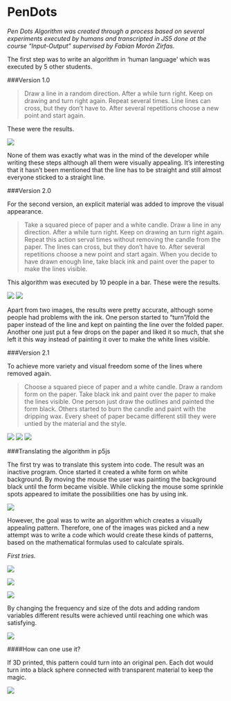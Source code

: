 # PenDots

*Pen Dots Algorithm was created through a process based on several experiments executed by humans and transcripted in JS5 done at the course “Input-Output” supervised by Fabian Morón Zirfas.*


The first step was to write an algorithm in ‘human language' which was executed by 5 other students. 

###Version 1.0

>Draw a line in a random direction. After a while turn right. Keep on drawing and turn right again. Repeat several times. 
Line lines can cross, but they don’t have to. After several repetitions choose a new point and start again.

These were the results. 

![](/images/class.jpg)

None of them was exactly what was in the mind of the developer while writing these steps although all them were visually appealing. It’s interesting that it hasn’t been mentioned that the line has to be straight and still almost everyone sticked to a straight line. 

###Version 2.0

For the second version, an explicit material was added to improve the visual appearance.  

>Take a squared piece of paper and a white candle. 
Draw a line in any direction. After a while turn right. Keep on drawing an turn right again. Repeat this action serval times without removing the candle from the paper. 
The lines can cross, but they don’t have to. 
After several repetitions choose a new point and start again.
When you decide to have drawn enough line, take black ink and paint over the paper to make the lines visible. 

This algorithm was executed by 10 people in a bar. 
These were the results. 

![](/images/1-1.jpg)
![](/images/complete.jpg)


Apart from two images, the results were pretty accurate, although some people had problems with the ink. One person started to “turn”/fold the paper instead of the line and kept on painting the line over the folded paper. Another one just put a few drops on the paper and liked it so much, that she left it this way instead of painting it over to make the white lines visible. 

###Version 2.1

To achieve more variety and visual freedom some of the lines where removed again.

>Choose a squared piece of paper and a white candle.
Draw a random form on the paper. 
Take black ink and paint over the paper to make the lines visible. 
One person just draw the outlines and painted the form black. Others started to burn the candle and paint with the dripping wax. Every sheet of paper became different still they were untied by the material and the style.

![](/images/3.jpg)
![](/images/2-1.jpg)
![](/images/4.jpg)



###Translating the algorithm in p5js

The first try was to translate this system into code. The result was an inactive program. Once started it created a white form on white background. By moving the mouse the user was painting the background black until the form became visible. While clicking the mouse some sprinkle spots appeared to imitate the possibilities one has by using ink. 

![](/images/programm.jpg)

However, the goal was to write an algorithm which creates a visually appealing pattern. Therefore, one of the images was picked and a new attempt was to write a code which would create these kinds of patterns, based on the mathematical formulas used to calculate spirals. 

*First tries.*

![](/images/spirale1j.jpg)





![](/images/spirale2.jpg)





![](/images/spirale3.jpg)


By changing the frequency and size of the dots and adding random variables different results were achieved until reaching one which was satisfying. 

![](/images/pen.jpg)

####How can one use it? 

If 3D printed, this pattern could turn into an original pen. Each dot would turn into a black sphere connected with transparent material to keep the magic. 

![](/images/mockup.jpg)
 
